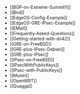 - [[BGP-on-Extreme-Summit1i]]
- [[Bird]]
- [[EdgeOS-Config-Example]]
- [[EdgeOS-GRE-IPsec-Example]]
- [[EMail]]
- [[Frequently-Asked-Questions]]
- [[Getting-started-with-dn42]]
- [[GRE-on-FreeBSD]]
- [[GRE-plus-IPsec-Debian]]
- [[GRE-plus-IPsec]]
- [[IPsec-on-FreeBSD]]
- [[IPsecWithPublicKeys]]
- [[IPsec-with-PublicKeys]]
- [[Munin]]
- [[OpenWRT]]
- [[Quagga]]
